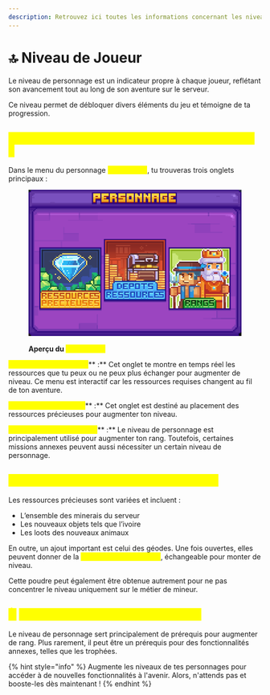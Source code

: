 ```yaml
---
description: Retrouvez ici toutes les informations concernant les niveaux de joueur
---
```


# 🔝 Niveau de Joueur

Le niveau de personnage est un indicateur propre à chaque joueur, reflétant son avancement tout au long de son aventure sur le serveur.&#x20;

Ce niveau permet de débloquer divers éléments du jeu et témoigne de ta progression.

## <mark style="color:yellow;">C</mark><mark style="color:yellow;">**omment débloquer les niveaux de personnage ?**</mark>

Dans le menu du personnage <mark style="color:yellow;">**`/personnage`**</mark>, tu trouveras trois onglets principaux :&#x20;

<figure><img src="../.gitbook/assets/image (1) (1).png" alt=""><figcaption><p><strong>Aperçu du </strong><mark style="color:yellow;"><strong><code>/personnage</code></strong></mark></p></figcaption></figure>

<mark style="color:yellow;">**Ressources Précieuses**</mark>** :** Cet onglet te montre en temps réel les ressources que tu peux ou ne peux plus échanger pour augmenter de niveau. Ce menu est interactif car les ressources requises changent au fil de ton aventure.

<mark style="color:yellow;">**Dépôts de Ressources**</mark>** :** Cet onglet est destiné au placement des ressources précieuses pour augmenter ton niveau.

<mark style="color:yellow;">**Redirection vers les rangs**</mark>** :** Le niveau de personnage est principalement utilisé pour augmenter ton rang. Toutefois, certaines missions annexes peuvent aussi nécessiter un certain niveau de personnage.

## <mark style="color:yellow;">Q</mark><mark style="color:yellow;">**uelles sont les ressources précieuses ?**</mark>

Les ressources précieuses sont variées et incluent :

* L’ensemble des minerais du serveur
* Les nouveaux objets tels que l’ivoire
* Les loots des nouveaux animaux

En outre, un ajout important est celui des géodes. Une fois ouvertes, elles peuvent donner de la <mark style="color:yellow;">**Poudre de Perlimpinpin**</mark>, échangeable pour monter de niveau.&#x20;

Cette poudre peut également être obtenue autrement pour ne pas concentrer le niveau uniquement sur le métier de mineur.

## <mark style="color:yellow;">À</mark> <mark style="color:yellow;"></mark><mark style="color:yellow;">**quoi sert le niveau de personnage ?**</mark>

Le niveau de personnage sert principalement de prérequis pour augmenter de rang. Plus rarement, il peut être un prérequis pour des fonctionnalités annexes, telles que les trophées.

{% hint style="info" %}
Augmente les niveaux de tes personnages pour accéder à de nouvelles fonctionnalités à l'avenir. Alors, n'attends pas et booste-les dès maintenant !
{% endhint %}
